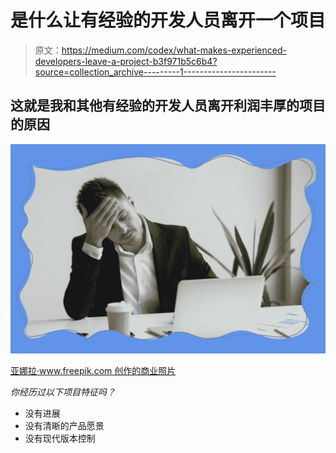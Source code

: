 # 是什么让有经验的开发人员离开一个项目

> 原文：<https://medium.com/codex/what-makes-experienced-developers-leave-a-project-b3f971b5c6b4?source=collection_archive---------1----------------------->

## 这就是我和其他有经验的开发人员离开利润丰厚的项目的原因

![](img/a16b7e6418a3ed4b7f3a462d556b495a.png)

[亚娜拉·www.freepik.com 创作的商业照片](https://www.freepik.com/photos/business)

*你经历过以下项目特征吗？*

*   没有进展
*   没有清晰的产品愿景
*   没有现代版本控制